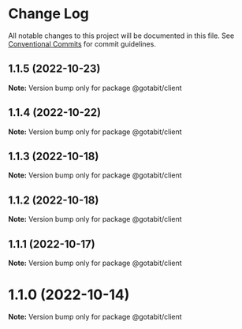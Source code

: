 # Change Log

All notable changes to this project will be documented in this file.
See [Conventional Commits](https://conventionalcommits.org) for commit guidelines.

## 1.1.5 (2022-10-23)

**Note:** Version bump only for package @gotabit/client





## 1.1.4 (2022-10-22)

**Note:** Version bump only for package @gotabit/client





## 1.1.3 (2022-10-18)

**Note:** Version bump only for package @gotabit/client





## 1.1.2 (2022-10-18)

**Note:** Version bump only for package @gotabit/client





## 1.1.1 (2022-10-17)

**Note:** Version bump only for package @gotabit/client





# 1.1.0 (2022-10-14)

**Note:** Version bump only for package @gotabit/client
